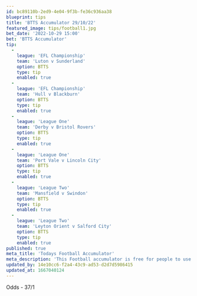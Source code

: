 ```yaml
---
id: bc89110b-2ed9-4e04-9f3b-fe36c936aa38
blueprint: tips
title: 'BTTS Accumulator 29/10/22'
featured_image: tips/football1.jpg
bet_date: '2022-10-29 15:00'
bet: 'BTTS Accumulator'
tip:
  -
    league: 'EFL Championship'
    team: 'Luton v Sunderland'
    option: BTTS
    type: tip
    enabled: true
  -
    league: 'EFL Championship'
    team: 'Hull v Blackburn'
    option: BTTS
    type: tip
    enabled: true
  -
    league: 'League One'
    team: 'Derby v Bristol Rovers'
    option: BTTS
    type: tip
    enabled: true
  -
    league: 'League One'
    team: 'Port Vale v Lincoln City'
    option: BTTS
    type: tip
    enabled: true
  -
    league: 'League Two'
    team: 'Mansfield v Swindon'
    option: BTTS
    type: tip
    enabled: true
  -
    league: 'League Two'
    team: 'Leyton Orient v Salford City'
    option: BTTS
    type: tip
    enabled: true
published: true
meta_title: 'Todays Football Accumulator'
meta_description: 'This Football accumulator is free for people to use who are looking for Football tips. UK football tips daily. Lets beat the bookies. Winning Bets'
updated_by: 14e10cc6-f2a4-43c9-ad53-d2d7d5986415
updated_at: 1667040124
---
```

Odds - 37/1